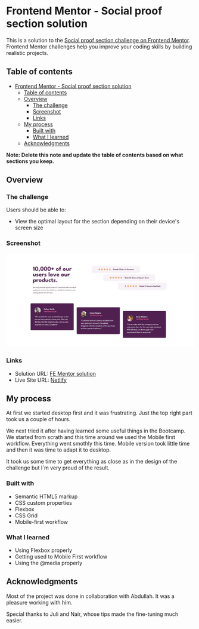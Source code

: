 # Frontend Mentor - Social proof section solution

This is a solution to the [Social proof section challenge on Frontend Mentor](https://www.frontendmentor.io/challenges/social-proof-section-6e0qTv_bA). Frontend Mentor challenges help you improve your coding skills by building realistic projects. 

## Table of contents

- [Frontend Mentor - Social proof section solution](#frontend-mentor---social-proof-section-solution)
  - [Table of contents](#table-of-contents)
  - [Overview](#overview)
    - [The challenge](#the-challenge)
    - [Screenshot](#screenshot)
    - [Links](#links)
  - [My process](#my-process)
    - [Built with](#built-with)
    - [What I learned](#what-i-learned)
  - [Acknowledgments](#acknowledgments)

**Note: Delete this note and update the table of contents based on what sections you keep.**

## Overview

### The challenge

Users should be able to:

- View the optimal layout for the section depending on their device's screen size

### Screenshot

![](./screenshot.jpg)

### Links

- Solution URL: [FE Mentor solution](https://www.frontendmentor.io/solutions/flexbox-mobile-first-9_2stx6507)
- Live Site URL: [Netlify](https://vocal-faloodeh-c3dba7.netlify.app)

## My process
At first we started desktop first and it was frustrating. Just the top right part took us a couple of hours.

We next tried it after having learned some useful things in the Bootcamp. We started from scrath and this time around we used the Mobile first workflow. Everything went smothly this time. Mobile version took little time and then it was time to adapt it to desktop. 

It took us some time to get everything as close as in the design of the challenge but I´m very proud of the result.

### Built with

- Semantic HTML5 markup
- CSS custom properties
- Flexbox
- CSS Grid
- Mobile-first workflow

### What I learned

- Using Flexbox properly
- Getting used to Mobile First workflow
- Using the @media properly
  
## Acknowledgments

Most of the project was done in collaboration with Abdullah. It was a pleasure working with him.

Special thanks to Juli and Nair, whose tips made the fine-tuning much easier.

